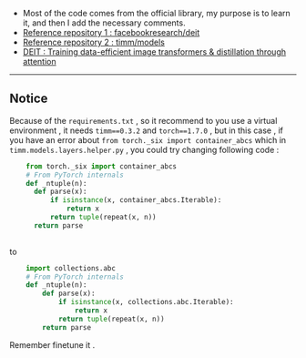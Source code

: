 
- Most of the code comes from the official library, my purpose is to learn it, and then I add the necessary comments.
- [Reference repository 1 : facebookresearch/deit](https://github.com/facebookresearch/deit)
- [Reference repository 2 : timm/models](https://github.com/rwightman/pytorch-image-models/tree/master/timm/models)
- [DEIT : Training data-efficient image transformers & distillation through attention](https://arxiv.org/abs/2012.12877)
---
## Notice
Because of the `requirements.txt` , so it recommend to you use a virtual environment , it needs `timm==0.3.2` and `torch==1.7.0` ,  but in this case , if you have an error about `from torch._six import container_abcs` which in `timm.models.layers.helper.py` , you could try changing following code :
```python
    from torch._six import container_abcs
    # From PyTorch internals
    def _ntuple(n):
      def parse(x):
          if isinstance(x, container_abcs.Iterable):
              return x
          return tuple(repeat(x, n))
      return parse
  
```

to

```python 
    import collections.abc
    # From PyTorch internals
    def _ntuple(n):
        def parse(x):
            if isinstance(x, collections.abc.Iterable):
                return x
            return tuple(repeat(x, n))
        return parse

```
Remember finetune it .
